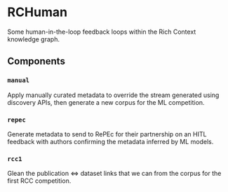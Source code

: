 # RCHuman

Some human-in-the-loop feedback loops within the Rich Context
knowledge graph.


## Components

### `manual`

Apply manually curated metadata to override the stream generated using
discovery APIs, then generate a new corpus for the ML competition.


### `repec`

Generate metadata to send to RePEc for their partnership on an HITL
feedback with authors confirming the metadata inferred by ML models.


### `rcc1`

Glean the publication <=> dataset links that we can from the corpus
for the first RCC competition.
